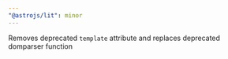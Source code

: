 ```yaml
---
"@astrojs/lit": minor
---
```


Removes deprecated `template` attribute and replaces deprecated domparser function
